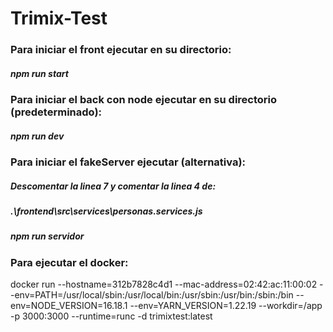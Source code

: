 # Trimix-Test
### Para iniciar el front ejecutar en su directorio:
##### npm run start
### Para iniciar el back con node ejecutar en su directorio (predeterminado):
##### npm run dev
### Para iniciar el fakeServer ejecutar (alternativa):
##### Descomentar la linea 7 y comentar la linea 4 de:
##### .\frontend\src\services\personas.services.js
##### npm run servidor
### Para ejecutar el docker:
docker run --hostname=312b7828c4d1 --mac-address=02:42:ac:11:00:02 --env=PATH=/usr/local/sbin:/usr/local/bin:/usr/sbin:/usr/bin:/sbin:/bin --env=NODE_VERSION=16.18.1 --env=YARN_VERSION=1.22.19 --workdir=/app -p 3000:3000 --runtime=runc -d trimixtest:latest
